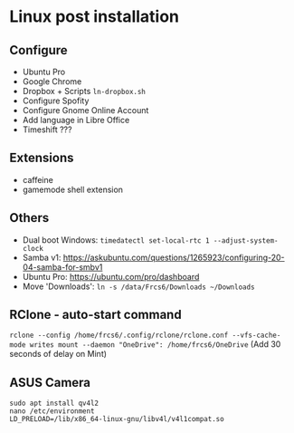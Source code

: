 # Linux post installation

## Configure 

- Ubuntu Pro
- Google Chrome
- Dropbox + Scripts `ln-dropbox.sh`
- Configure Spofity
- Configure Gnome Online Account
- Add language in Libre Office
- Timeshift ???

## Extensions

- caffeine
- gamemode shell extension

## Others

- Dual boot Windows: `timedatectl set-local-rtc 1 --adjust-system-clock`
- Samba v1: https://askubuntu.com/questions/1265923/configuring-20-04-samba-for-smbv1
- Ubuntu Pro: https://ubuntu.com/pro/dashboard
- Move 'Downloads': `ln -s /data/Frcs6/Downloads ~/Downloads`

## RClone - auto-start command

`rclone --config /home/frcs6/.config/rclone/rclone.conf --vfs-cache-mode writes mount --daemon "OneDrive": /home/frcs6/OneDrive`
(Add 30 seconds of delay on Mint)

## ASUS Camera

```
sudo apt install qv4l2
nano /etc/environment
LD_PRELOAD=/lib/x86_64-linux-gnu/libv4l/v4l1compat.so
```
